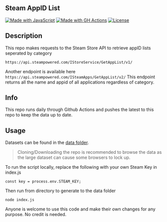 
## Steam AppID List

[![Made with JavaScript](https://img.shields.io/badge/Made_with-JavaScript-blue?logo=javascript&logoColor=white)](https://www.javascript.com/ "Go to JavaScript homepage")
[![Made with GH Actions](https://img.shields.io/badge/CI-GitHub_Actions-blue?logo=github-actions&logoColor=white)](https://github.com/features/actions "Go to GitHub Actions homepage")
[![License](https://img.shields.io/badge/License-MIT-blue)](#license)

## Description

This repo makes requests to the Steam Store API to retrieve appID lists seperated by category

```
https://api.steampowered.com/IStoreService/GetAppList/v1/
```

Another endpoint is available here ```https://api.steampowered.com/ISteamApps/GetAppList/v2/```
This endpoint returns all the name and appid of all applications regardless of category. 

## Info

This repo runs daily through Github Actions and pushes the latest to this repo to keep the data up to date.

## Usage

Datasets can be found in the [data folder](https://github.com/jsnli/SteamAppIDList/tree/master/data).
> Cloning/Downloading the repo is recommended to browse the data as the large dataset can cause some browsers to lock up.

To run the script locally, replace the following with your own Steam Key in index.js
```
const key = process.env.STEAM_KEY;
```
Then run from directory to generate to the data folder
```
node index.js
```

Anyone is welcome to use this code and make their own changes for any purpose. No credit is needed.

